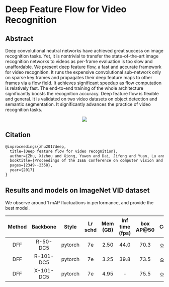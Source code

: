 # Deep Feature Flow for Video Recognition

## Abstract

<!-- [ABSTRACT] -->

Deep convolutional neutral networks have achieved great success on image recognition tasks. Yet, it is nontrivial to transfer the state-of-the-art image recognition networks to videos as per-frame evaluation is too slow and unaffordable. We present deep feature flow, a fast and accurate framework for video recognition. It runs the expensive convolutional sub-network only on sparse key frames and propagates their deep feature maps to other frames via a flow field. It achieves significant speedup as flow computation is relatively fast. The end-to-end training of the whole architecture significantly boosts the recognition accuracy. Deep feature flow is flexible and general. It is validated on two video datasets on object detection and semantic segmentation. It significantly advances the practice of video recognition tasks.

<!-- [IMAGE] -->

<div align="center">
  <img src="https://user-images.githubusercontent.com/34888372/142985441-53afc070-6646-404b-869a-e967dc92bde6.png"/>
</div>

## Citation

<!-- [ALGORITHM] -->

```latex
@inproceedings{zhu2017deep,
  title={Deep feature flow for video recognition},
  author={Zhu, Xizhou and Xiong, Yuwen and Dai, Jifeng and Yuan, Lu and Wei, Yichen},
  booktitle={Proceedings of the IEEE conference on computer vision and pattern recognition},
  pages={2349--2358},
  year={2017}
}
```

## Results and models on ImageNet VID dataset

We observe around 1 mAP fluctuations in performance, and provide the best model.

| Method | Backbone  |  Style  | Lr schd | Mem (GB) | Inf time (fps) | box AP@50 |                        Config                        |                                                                                                                                                                   Download                                                                                                                                                                   |
| :----: | :-------: | :-----: | :-----: | :------: | :------------: | :-------: | :--------------------------------------------------: | :------------------------------------------------------------------------------------------------------------------------------------------------------------------------------------------------------------------------------------------------------------------------------------------------------------------------------------------: |
|  DFF   | R-50-DC5  | pytorch |   7e    |   2.50   |      44.0      |   70.3    | [config](dff_faster_rcnn_r50_dc5_1x_imagenetvid.py)  |   [model](https://download.openmmlab.com/mmtracking/vid/dff/dff_faster_rcnn_r50_dc5_1x_imagenetvid/dff_faster_rcnn_r50_dc5_1x_imagenetvid_20201227_213250-548911a4.pth) \| [log](https://download.openmmlab.com/mmtracking/vid/dff/dff_faster_rcnn_r50_dc5_1x_imagenetvid/dff_faster_rcnn_r50_dc5_1x_imagenetvid_20201227_213250.log.json)   |
|  DFF   | R-101-DC5 | pytorch |   7e    |   3.25   |      39.8      |   73.5    | [config](dff_faster_rcnn_r101_dc5_1x_imagenetvid.py) | [model](https://download.openmmlab.com/mmtracking/vid/dff/dff_faster_rcnn_r101_dc5_1x_imagenetvid/dff_faster_rcnn_r101_dc5_1x_imagenetvid_20201218_172720-ad732e17.pth) \| [log](https://download.openmmlab.com/mmtracking/vid/dff/dff_faster_rcnn_r101_dc5_1x_imagenetvid/dff_faster_rcnn_r101_dc5_1x_imagenetvid_20201218_172720.log.json) |
|  DFF   | X-101-DC5 | pytorch |   7e    |   4.95   |       -        |   75.5    | [config](dff_faster_rcnn_x101_dc5_1x_imagenetvid.py) | [model](https://download.openmmlab.com/mmtracking/vid/dff/dff_faster_rcnn_x101_dc5_1x_imagenetvid/dff_faster_rcnn_x101_dc5_1x_imagenetvid_20210819_095932-0a9e6cb5.pth) \| [log](https://download.openmmlab.com/mmtracking/vid/dff/dff_faster_rcnn_x101_dc5_1x_imagenetvid/dff_faster_rcnn_x101_dc5_1x_imagenetvid_20210819_095932.log.json) |
